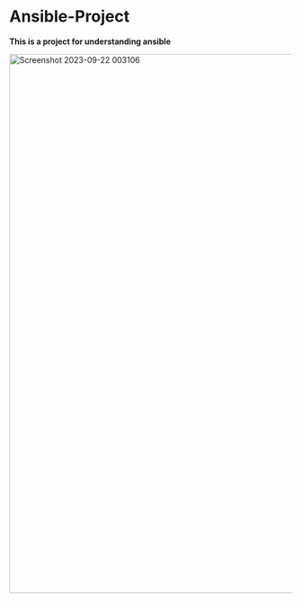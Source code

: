 # Ansible-Project
**This is a project for understanding ansible**

<img width="960" alt="Screenshot 2023-09-22 003106" src="https://github.com/iamamash/Ansible-Project/assets/42666741/df3876ec-e339-4b8b-9aa1-fcd600fe4478">

